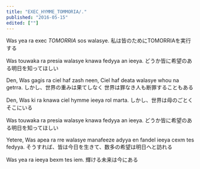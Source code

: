 ```yaml
---
title: "EXEC_HYMME_TOMMORIA/."
published: "2016-05-15"
edited: [""]
---
```


Was yea ra exec _TOMORRIA_ sos walasye.
私は皆のためにTOMORRIAを実行する

Was touwaka ra presia walasye knawa fedyya an ieeya.
どうか皆に希望のある明日を知ってほしい

Den, Was gagis ra ciel haf zash neen, Ciel haf deata walasye whou na getrra.
しかし、世界の重みは果てしなく 世界は罪なき人も断罪することもある

Den, Was ki ra knawa ciel hymme ieeya rol marta.
しかし、世界は母のごとくそこにいる

Was touwaka ra presia walasye knawa fedyya an ieeya.
どうか皆に希望のある明日を知ってほしい

Yetere, Was apea ra rre walasye manafeeze adyya en fandel ieeya cexm tes fedyya.
そうすれば、皆は今日を生きて、数多の希望は明日へと訪れる

Was yea ra ieeya bexm tes iem.
輝ける未来は今にある
